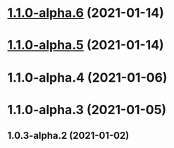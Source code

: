 # [1.1.0-alpha.6](https://github.com/chrisfactory/react-meta-state/compare/v1.1.0-alpha.5...v1.1.0-alpha.6) (2021-01-14)





# [1.1.0-alpha.5](https://github.com/chrisfactory/react-meta-state/compare/v1.1.0-alpha.4...v1.1.0-alpha.5) (2021-01-14)





# 1.1.0-alpha.4 (2021-01-06)





# 1.1.0-alpha.3 (2021-01-05)





## 1.0.3-alpha.2 (2021-01-02)



